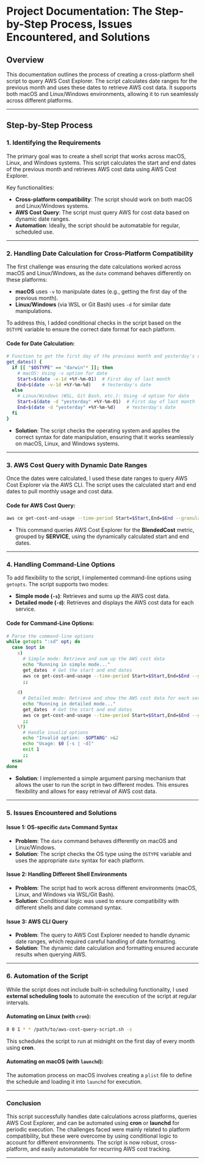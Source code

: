 # Project Documentation: The Step-by-Step Process, Issues Encountered, and Solutions

## Overview
This documentation outlines the process of creating a cross-platform shell script to query AWS Cost Explorer. The script calculates date ranges for the previous month and uses these dates to retrieve AWS cost data. It supports both macOS and Linux/Windows environments, allowing it to run seamlessly across different platforms.

---

## Step-by-Step Process

### 1. **Identifying the Requirements**
The primary goal was to create a shell script that works across macOS, Linux, and Windows systems. This script calculates the start and end dates of the previous month and retrieves AWS cost data using AWS Cost Explorer. 

Key functionalities:
- **Cross-platform compatibility**: The script should work on both macOS and Linux/Windows systems.
- **AWS Cost Query**: The script must query AWS for cost data based on dynamic date ranges.
- **Automation**: Ideally, the script should be automatable for regular, scheduled use.

---

### 2. **Handling Date Calculation for Cross-Platform Compatibility**

The first challenge was ensuring the date calculations worked across macOS and Linux/Windows, as the `date` command behaves differently on these platforms:

- **macOS** uses `-v` to manipulate dates (e.g., getting the first day of the previous month).
- **Linux/Windows** (via WSL or Git Bash) uses `-d` for similar date manipulations.

To address this, I added conditional checks in the script based on the `OSTYPE` variable to ensure the correct date format for each platform.

#### Code for Date Calculation:
```bash
# Function to get the first day of the previous month and yesterday's date
get_dates() {
  if [[ "$OSTYPE" == "darwin"* ]]; then
    # macOS: Using -v option for date
    Start=$(date -v-1d +%Y-%m-01)  # First day of last month
    End=$(date -v-1d +%Y-%m-%d)    # Yesterday's date
  else
    # Linux/Windows (WSL, Git Bash, etc.): Using -d option for date
    Start=$(date -d "yesterday" +%Y-%m-01)  # First day of last month
    End=$(date -d "yesterday" +%Y-%m-%d)    # Yesterday's date
  fi
}
```

- **Solution**: The script checks the operating system and applies the correct syntax for date manipulation, ensuring that it works seamlessly on macOS, Linux, and Windows systems.

---

### 3. **AWS Cost Query with Dynamic Date Ranges**

Once the dates were calculated, I used these date ranges to query AWS Cost Explorer via the AWS CLI. The script uses the calculated start and end dates to pull monthly usage and cost data.

#### Code for AWS Cost Query:
```bash
aws ce get-cost-and-usage --time-period Start=$Start,End=$End --granularity MONTHLY --metrics "BlendedCost" --group-by Type=DIMENSION,Key=SERVICE
```

- This command queries AWS Cost Explorer for the **BlendedCost** metric, grouped by **SERVICE**, using the dynamically calculated start and end dates.

---

### 4. **Handling Command-Line Options**

To add flexibility to the script, I implemented command-line options using `getopts`. The script supports two modes:
- **Simple mode (`-s`)**: Retrieves and sums up the AWS cost data.
- **Detailed mode (`-d`)**: Retrieves and displays the AWS cost data for each service.

#### Code for Command-Line Options:
```bash
# Parse the command-line options
while getopts ":sd" opt; do
  case $opt in
    s)
      # Simple mode: Retrieve and sum up the AWS cost data
      echo "Running in simple mode..."
      get_dates  # Get the start and end dates
      aws ce get-cost-and-usage --time-period Start=$Start,End=$End --granularity MONTHLY --metrics "BlendedCost" --group-by Type=DIMENSION,Key=SERVICE | jq '.ResultsByTime[].Groups[] | select(.Keys[0] == "AWS Cost Explorer") | .Metrics.BlendedCost.Amount' | awk '{s+=$1} END {print s}'
      ;;

    d)
      # Detailed mode: Retrieve and show the AWS cost data for each service
      echo "Running in detailed mode..."
      get_dates  # Get the start and end dates
      aws ce get-cost-and-usage --time-period Start=$Start,End=$End --granularity MONTHLY --metrics "BlendedCost" --group-by Type=DIMENSION,Key=SERVICE | jq '.ResultsByTime[].Groups[] | select(.Keys[0] == "AWS Cost Explorer") | .Metrics.BlendedCost.Amount'
      ;;
    \?)
      # Handle invalid options
      echo "Invalid option: -$OPTARG" >&2
      echo "Usage: $0 [-s | -d]"
      exit 1
      ;;
  esac
done
```

- **Solution**: I implemented a simple argument parsing mechanism that allows the user to run the script in two different modes. This ensures flexibility and allows for easy retrieval of AWS cost data.

---

### 5. **Issues Encountered and Solutions**

#### **Issue 1: OS-specific `date` Command Syntax**
- **Problem**: The `date` command behaves differently on macOS and Linux/Windows.
- **Solution**: The script checks the OS type using the `OSTYPE` variable and uses the appropriate `date` syntax for each platform.

#### **Issue 2: Handling Different Shell Environments**
- **Problem**: The script had to work across different environments (macOS, Linux, and Windows via WSL/Git Bash).
- **Solution**: Conditional logic was used to ensure compatibility with different shells and date command syntax.

#### **Issue 3: AWS CLI Query**
- **Problem**: The query to AWS Cost Explorer needed to handle dynamic date ranges, which required careful handling of date formatting.
- **Solution**: The dynamic date calculation and formatting ensured accurate results when querying AWS.

---

### 6. **Automation of the Script**

While the script does not include built-in scheduling functionality, I used **external scheduling tools** to automate the execution of the script at regular intervals.

#### Automating on Linux (with `cron`):
```bash
0 0 1 * * /path/to/aws-cost-query-script.sh -s
```
This schedules the script to run at midnight on the first day of every month using **cron**.

#### Automating on macOS (with `launchd`):
The automation process on macOS involves creating a `plist` file to define the schedule and loading it into `launchd` for execution.

---

### Conclusion

This script successfully handles date calculations across platforms, queries AWS Cost Explorer, and can be automated using **cron** or **launchd** for periodic execution. The challenges faced were mainly related to platform compatibility, but these were overcome by using conditional logic to account for different environments. The script is now robust, cross-platform, and easily automatable for recurring AWS cost tracking.

---